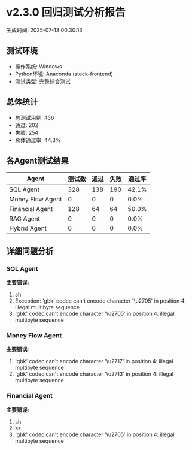 ﻿# v2.3.0 回归测试分析报告

生成时间: 2025-07-13 00:30:13

## 测试环境
- 操作系统: Windows
- Python环境: Anaconda (stock-frontend)
- 测试类型: 完整综合测试

## 总体统计
- 总测试用例: 456
- 通过: 202
- 失败: 254
- 总体通过率: 44.3%

## 各Agent测试结果

| Agent | 测试数 | 通过 | 失败 | 通过率 |
|-------|--------|------|------|--------|
| SQL Agent | 328 | 138 | 190 | 42.1% |
| Money Flow Agent | 0 | 0 | 0 | 0.0% |
| Financial Agent | 128 | 64 | 64 | 50.0% |
| RAG Agent | 0 | 0 | 0 | 0.0% |
| Hybrid Agent | 0 | 0 | 0 | 0.0% |

## 详细问题分析

### SQL Agent

**主要错误:**
1. sh
2. Exception: 'gbk' codec can't encode character '\u2705' in position 4: illegal multibyte sequence
3. 'gbk' codec can't encode character '\u2705' in position 4: illegal multibyte sequence

### Money Flow Agent

**主要错误:**
1. 'gbk' codec can't encode character '\u2717' in position 4: illegal multibyte sequence
2. 'gbk' codec can't encode character '\u2713' in position 4: illegal multibyte sequence

### Financial Agent

**主要错误:**
1. sh
2. sz
3. 'gbk' codec can't encode character '\u2705' in position 4: illegal multibyte sequence

